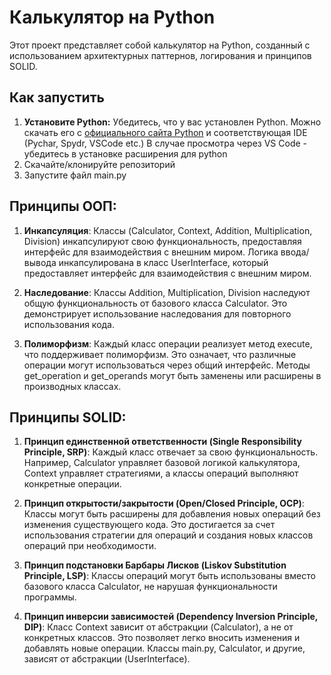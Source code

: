 # Калькулятор на Python

Этот проект представляет собой калькулятор на Python, созданный с использованием архитектурных паттернов, логирования и принципов SOLID.

## Как запустить

1. **Установите Python:** Убедитесь, что у вас установлен Python. Можно скачать его с [официального сайта Python](https://www.python.org/downloads/) и соответствующая IDE (Pychar, Spydr, VSCode etc.) В случае просмотра через VS Code - убедитесь в установке расширения для python
2. Скачайте/клонируйте репозиторий
3. Запустите файл main.py


## Принципы ООП:

1. **Инкапсуляция**: Классы (Calculator, Context, Addition, Multiplication, Division) инкапсулируют свою функциональность, предоставляя интерфейс для взаимодействия с внешним миром. Логика ввода/вывода инкапсулирована в класс UserInterface, который предоставляет интерфейс для взаимодействия с внешним миром.

2. **Наследование**: Классы Addition, Multiplication, Division наследуют общую функциональность от базового класса Calculator. Это демонстрирует использование наследования для повторного использования кода.

3. **Полиморфизм**: Каждый класс операции реализует метод execute, что поддерживает полиморфизм. Это означает, что различные операции могут использоваться через общий интерфейс. Методы get_operation и get_operands могут быть заменены или расширены в производных классах.

## Принципы SOLID:
1. **Принцип единственной ответственности (Single Responsibility Principle, SRP)**: Каждый класс отвечает за свою функциональность. Например, Calculator управляет базовой логикой калькулятора, Context управляет стратегиями, а классы операций выполняют конкретные операции.

2. **Принцип открытости/закрытости (Open/Closed Principle, OCP)**: Классы могут быть расширены для добавления новых операций без изменения существующего кода. Это достигается за счет использования стратегии для операций и создания новых классов операций при необходимости.

3. **Принцип подстановки Барбары Лисков (Liskov Substitution Principle, LSP)**: Классы операций могут быть использованы вместо базового класса Calculator, не нарушая функциональности программы.

4. **Принцип инверсии зависимостей (Dependency Inversion Principle, DIP)**: Класс Context зависит от абстракции (Calculator), а не от конкретных классов. Это позволяет легко вносить изменения и добавлять новые операции. Классы main.py, Calculator, и другие,  зависят от абстракции (UserInterface). 